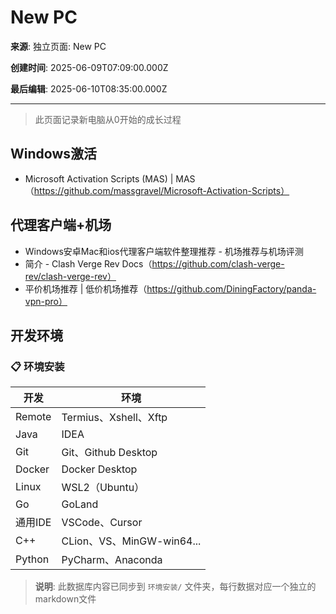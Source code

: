 # New PC

**来源**: 独立页面: New PC

**创建时间**: 2025-06-09T07:09:00.000Z

**最后编辑**: 2025-06-10T08:35:00.000Z

---

> 此页面记录新电脑从0开始的成长过程



## Windows激活

- Microsoft Activation Scripts (MAS) | MAS（https://github.com/massgravel/Microsoft-Activation-Scripts）


## 代理客户端+机场

- Windows安卓Mac和ios代理客户端软件整理推荐 - 机场推荐与机场评测
- 简介 - Clash Verge Rev Docs（https://github.com/clash-verge-rev/clash-verge-rev）
- 平价机场推荐 | 低价机场推荐（https://github.com/DiningFactory/panda-vpn-pro）


## 开发环境

### 📋 环境安装

| 开发 | 环境 |
| --- | --- |
| Remote | Termius、Xshell、Xftp |
| Java | IDEA |
| Git | Git、Github Desktop |
| Docker | Docker Desktop |
| Linux | WSL2（Ubuntu） |
| Go | GoLand |
| 通用IDE | VSCode、Cursor |
| C++ | CLion、VS、MinGW-win64... |
| Python | PyCharm、Anaconda |

> **说明**: 此数据库内容已同步到 `环境安装/` 文件夹，每行数据对应一个独立的markdown文件

